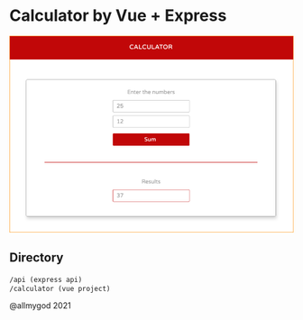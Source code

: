 # Calculator by Vue + Express

<img src="./calculator.png" alt="Vue + Express Calculator Example">

## Directory
```
/api (express api)
/calculator (vue project)
```

@allmygod 2021